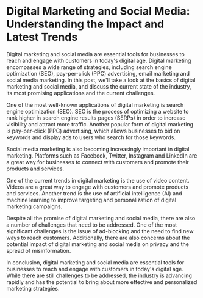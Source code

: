 # Digital Marketing and Social Media: Understanding the Impact and Latest Trends

Digital marketing and social media are essential tools for businesses to reach and engage with customers in today's digital age. Digital marketing encompasses a wide range of strategies, including search engine optimization (SEO), pay-per-click (PPC) advertising, email marketing and social media marketing. In this post, we'll take a look at the basics of digital marketing and social media, and discuss the current state of the industry, its most promising applications and the current challenges.

One of the most well-known applications of digital marketing is search engine optimization (SEO). SEO is the process of optimizing a website to rank higher in search engine results pages (SERPs) in order to increase visibility and attract more traffic. Another popular form of digital marketing is pay-per-click (PPC) advertising, which allows businesses to bid on keywords and display ads to users who search for those keywords.

Social media marketing is also becoming increasingly important in digital marketing. Platforms such as Facebook, Twitter, Instagram and LinkedIn are a great way for businesses to connect with customers and promote their products and services.

One of the current trends in digital marketing is the use of video content. Videos are a great way to engage with customers and promote products and services. Another trend is the use of artificial intelligence (AI) and machine learning to improve targeting and personalization of digital marketing campaigns.

Despite all the promise of digital marketing and social media, there are also a number of challenges that need to be addressed. One of the most significant challenges is the issue of ad-blocking and the need to find new ways to reach customers. Additionally, there are also concerns about the potential impact of digital marketing and social media on privacy and the spread of misinformation.

In conclusion, digital marketing and social media are essential tools for businesses to reach and engage with customers in today's digital age. While there are still challenges to be addressed, the industry is advancing rapidly and has the potential to bring about more effective and personalized marketing strategies.
